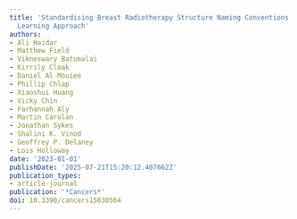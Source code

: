 ```yaml
---
title: 'Standardising Breast Radiotherapy Structure Naming Conventions: A Machine
  Learning Approach'
authors:
- Ali Haidar
- Matthew Field
- Vikneswary Batumalai
- Kirrily Cloak
- Daniel Al Mouiee
- Phillip Chlap
- Xiaoshui Huang
- Vicky Chin
- Farhannah Aly
- Martin Carolan
- Jonathan Sykes
- Shalini K. Vinod
- Geoffrey P. Delaney
- Lois Holloway
date: '2023-01-01'
publishDate: '2025-07-21T15:20:12.407662Z'
publication_types:
- article-journal
publication: '*Cancers*'
doi: 10.3390/cancers15030564
---
```

